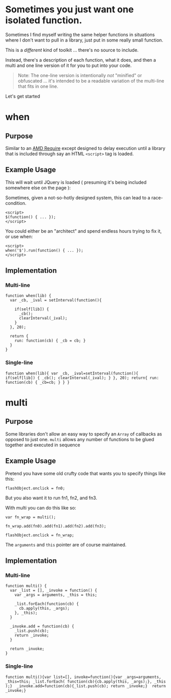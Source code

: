 # Sometimes you just want one isolated function.

Sometimes I find myself writing the same helper functions in situations where I don't want to pull in a library, just put in some really small function.

This is a *different* kind of toolkit ... there's no source to include.

Instead, there's a description of each function, what it does, and then a multi and one line version of it for you to put into your code.

> Note: The one-line version is intentionally *not* "minified" or obfuscated ... it's intended to be a readable variation of the multi-line that fits in one line.

Let's get started

# when

## Purpose 
Similar to an [AMD Require](http://requirejs.org/docs/whyamd.html) except designed to delay execution until a library that is included through say an HTML `<script>` tag is loaded.

## Example Usage

This will wait until JQuery is loaded ( presuming it's being included somewhere else on the page ):

Sometimes, given a not-so-hotly designed system, this can lead to a race-condition.  

    <script>
    $(function() { ... });
    </script>

You could either be an "architect" and spend endless hours trying to fix it, or use when:

    <script>
    when('$').run(function() { ... });
    </script>

## Implementation

### Multi-line

    function when(lib) {
      var _cb, _ival = setInterval(function(){

        if(self[lib]) {
          _cb();
          clearInterval(_ival);
        }
      }, 20);

      return {
        run: function(cb) { _cb = cb; }
      }
    }

### Single-line

    function when(lib){ var _cb, _ival=setInterval(function(){ if(self[lib]) { _cb(); clearInterval(_ival); } }, 20); return{ run: function(cb) { _cb=cb; } } }

 
# multi

## Purpose
Some libraries don't allow an easy way to specify an `Array` of callbacks as opposed to just one.  `multi` allows any number of functions to be glued together and executed in sequence

## Example Usage
Pretend you have some old crufty code that wants you to specify things like this:

    flashObject.onclick = fn0;

But you also want it to run fn1, fn2, and fn3.

With multi you can do this like so:

    var fn_wrap = multi();

    fn_wrap.add(fn0).add(fn1).add(fn2).add(fn3);

    flashObject.onclick = fn_wrap;

The `arguments` and `this` pointer are of course maintained.

## Implementation

### Multi-line

    function multi() {
      var _list = [], _invoke = function() {
        var _args = arguments, _this = this;

        _list.forEach(function(cb) {
          cb.apply(this, _args);
        }, _this);
      }

      _invoke.add = function(cb) {
        _list.push(cb);
        return _invoke;
      }

      return _invoke;
    }

### Single-line

    function multi(){var list=[], invoke=function(){var _args=arguments, _this=this; _list.forEach( function(cb){cb.apply(this, _args);}, _this );}  _invoke.add=function(cb){_list.push(cb); return _invoke;}  return _invoke;}

